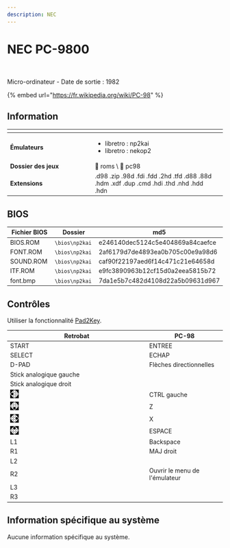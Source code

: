 ```yaml
---
description: NEC
---
```


# NEC PC-9800

<div align="left">

<figure><img src="https://i.imgur.com/Cn9WzBZ.png" alt=""><figcaption></figcaption></figure>

</div>

Micro-ordinateur - Date de sortie : 1982

{% embed url="https://fr.wikipedia.org/wiki/PC-98" %}

## Information

<table data-header-hidden><thead><tr><th width="184"></th><th></th><th data-hidden></th></tr></thead><tbody><tr><td><strong>Émulateurs</strong></td><td><ul><li>libretro : np2kai</li><li>libretro : nekop2</li></ul></td><td></td></tr><tr><td><strong>Dossier des jeux</strong></td><td><span data-gb-custom-inline data-tag="emoji" data-code="1f4c1">📁</span> roms \ <span data-gb-custom-inline data-tag="emoji" data-code="1f4c2">📂</span> pc98</td><td></td></tr><tr><td><strong>Extensions</strong></td><td>.d98 .zip .98d .fdi .fdd .2hd .tfd .d88 .88d .hdm .xdf .dup .cmd .hdi .thd .nhd .hdd .hdn</td><td></td></tr></tbody></table>

## BIOS

<table><thead><tr><th width="193">Fichier BIOS</th><th width="173.03610108303252">Dossier</th><th>md5</th></tr></thead><tbody><tr><td>BIOS.ROM</td><td><code>\bios\np2kai</code></td><td>e246140dec5124c5e404869a84caefce</td></tr><tr><td>FONT.ROM</td><td><code>\bios\np2kai</code></td><td>2af6179d7de4893ea0b705c00e9a98d6</td></tr><tr><td>SOUND.ROM</td><td><code>\bios\np2kai</code></td><td>caf90f22197aed6f14c471c21e64658d</td></tr><tr><td>ITF.ROM</td><td><code>\bios\np2kai</code></td><td>e9fc3890963b12cf15d0a2eea5815b72</td></tr><tr><td>font.bmp</td><td><code>\bios\np2kai</code></td><td>7da1e5b7c482d4108d22a5b09631d967</td></tr></tbody></table>

## Contrôles

Utiliser la fonctionnalité [Pad2Key](../../../../controleurs/pad2key.md).

<table><thead><tr><th width="311">Retrobat</th><th>PC-98</th></tr></thead><tbody><tr><td>START</td><td>ENTREE</td></tr><tr><td>SELECT</td><td>ECHAP</td></tr><tr><td>D-PAD</td><td>Flèches directionnelles</td></tr><tr><td>Stick analogique gauche</td><td></td></tr><tr><td>Stick analogique droit</td><td></td></tr><tr><td><img src="../../../../.gitbook/assets/image (32).png" alt=""></td><td>CTRL gauche</td></tr><tr><td><img src="../../../../.gitbook/assets/image (19).png" alt=""></td><td>Z</td></tr><tr><td><img src="../../../../.gitbook/assets/image (6).png" alt=""></td><td>X</td></tr><tr><td><img src="../../../../.gitbook/assets/image (34).png" alt=""></td><td>ESPACE</td></tr><tr><td>L1</td><td>Backspace</td></tr><tr><td>R1</td><td>MAJ droit</td></tr><tr><td>L2</td><td></td></tr><tr><td>R2</td><td>Ouvrir le menu de l'émulateur</td></tr><tr><td>L3</td><td></td></tr><tr><td>R3</td><td></td></tr></tbody></table>

## Information spécifique au système

Aucune information spécifique au système.

